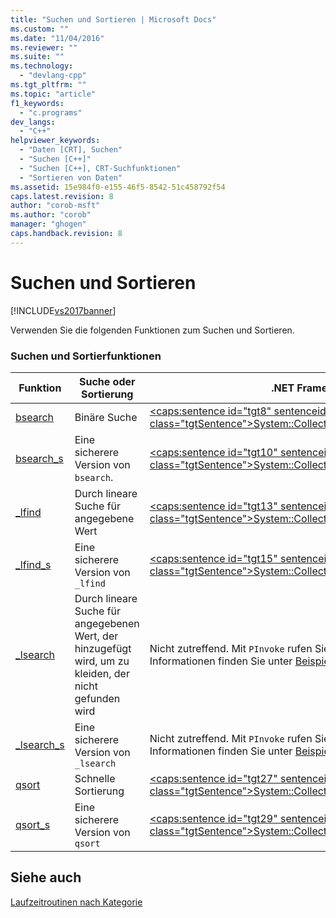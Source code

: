 ```yaml
---
title: "Suchen und Sortieren | Microsoft Docs"
ms.custom: ""
ms.date: "11/04/2016"
ms.reviewer: ""
ms.suite: ""
ms.technology: 
  - "devlang-cpp"
ms.tgt_pltfrm: ""
ms.topic: "article"
f1_keywords: 
  - "c.programs"
dev_langs: 
  - "C++"
helpviewer_keywords: 
  - "Daten [CRT], Suchen"
  - "Suchen [C++]"
  - "Suchen [C++], CRT-Suchfunktionen"
  - "Sortieren von Daten"
ms.assetid: 15e984f0-e155-46f5-8542-51c458792f54
caps.latest.revision: 8
author: "corob-msft"
ms.author: "corob"
manager: "ghogen"
caps.handback.revision: 8
---
```

# Suchen und Sortieren
[!INCLUDE[vs2017banner](../assembler/inline/includes/vs2017banner.md)]

Verwenden Sie die folgenden Funktionen zum Suchen und Sortieren.  
  
### Suchen und Sortierfunktionen  
  
|Funktion|Suche oder Sortierung|.NET Framework\-Entsprechung|  
|--------------|---------------------------|----------------------------------|  
|[bsearch](../c-runtime-library/reference/bsearch.md)|Binäre Suche|[\<caps:sentence id\="tgt8" sentenceid\="07fe7161f1b3ff07a50d0fdb13bc8ade" class\="tgtSentence"\>System::Collections::ArrayList::BinarySearch\<\/caps:sentence\>](https://msdn.microsoft.com/en-us/library/system.collections.arraylist.binarysearch.aspx)|  
|[bsearch\_s](../c-runtime-library/reference/bsearch-s.md)|Eine sicherere Version von `bsearch`.|[\<caps:sentence id\="tgt10" sentenceid\="07fe7161f1b3ff07a50d0fdb13bc8ade" class\="tgtSentence"\>System::Collections::ArrayList::BinarySearch\<\/caps:sentence\>](https://msdn.microsoft.com/en-us/library/system.collections.arraylist.binarysearch.aspx)|  
|[\_lfind](../c-runtime-library/reference/lfind.md)|Durch lineare Suche für angegebene Wert|[\<caps:sentence id\="tgt13" sentenceid\="2b0a5c761626afecd7137a4eab4525f0" class\="tgtSentence"\>System::Collections::ArrayList::Contains\<\/caps:sentence\>](https://msdn.microsoft.com/en-us/library/system.collections.arraylist.contains.aspx)|  
|[\_lfind\_s](../c-runtime-library/reference/lfind-s.md)|Eine sicherere Version von `_lfind`|[\<caps:sentence id\="tgt15" sentenceid\="2b0a5c761626afecd7137a4eab4525f0" class\="tgtSentence"\>System::Collections::ArrayList::Contains\<\/caps:sentence\>](https://msdn.microsoft.com/en-us/library/system.collections.arraylist.contains.aspx)|  
|[\_lsearch](../c-runtime-library/reference/lsearch.md)|Durch lineare Suche für angegebenen Wert, der hinzugefügt wird, um zu kleiden, der nicht gefunden wird|Nicht zutreffend.  Mit `PInvoke` rufen Sie die Standard\-C\-Funktion auf.  Weitere Informationen finden Sie unter [Beispiele für Plattformaufrufe](../Topic/Platform%20Invoke%20Examples.md).|  
|[\_lsearch\_s](../c-runtime-library/reference/lsearch-s.md)|Eine sicherere Version von `_lsearch`|Nicht zutreffend.  Mit `PInvoke` rufen Sie die Standard\-C\-Funktion auf.  Weitere Informationen finden Sie unter [Beispiele für Plattformaufrufe](../Topic/Platform%20Invoke%20Examples.md).|  
|[qsort](../c-runtime-library/reference/qsort.md)|Schnelle Sortierung|[\<caps:sentence id\="tgt27" sentenceid\="f0305a177c6971f2c3c37537da538229" class\="tgtSentence"\>System::Collections::ArrayList::Sort\<\/caps:sentence\>](https://msdn.microsoft.com/en-us/library/system.collections.arraylist.sort.aspx)|  
|[qsort\_s](../c-runtime-library/reference/qsort-s.md)|Eine sicherere Version von `qsort`|[\<caps:sentence id\="tgt29" sentenceid\="f0305a177c6971f2c3c37537da538229" class\="tgtSentence"\>System::Collections::ArrayList::Sort\<\/caps:sentence\>](https://msdn.microsoft.com/en-us/library/system.collections.arraylist.sort.aspx)|  
  
## Siehe auch  
 [Laufzeitroutinen nach Kategorie](../c-runtime-library/run-time-routines-by-category.md)
